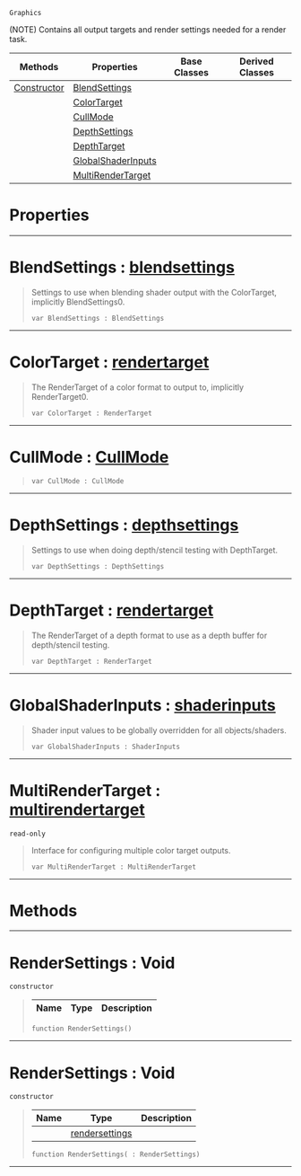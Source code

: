  `Graphics`

(NOTE) Contains all output targets and render settings needed for a render task.

|Methods|Properties|Base Classes|Derived Classes|
|---|---|---|---|
|[ Constructor](https://github.com/ZilchEngine/ZilchDocs/blob/master/code_reference/class_reference/rendersettings.md#rendersettings-void)|[ BlendSettings](https://github.com/ZilchEngine/ZilchDocs/blob/master/code_reference/class_reference/rendersettings.md#blendsettings-zilch-engin)| | |
| |[ ColorTarget](https://github.com/ZilchEngine/ZilchDocs/blob/master/code_reference/class_reference/rendersettings.md#colortarget-zilch-engine)| | |
| |[ CullMode](https://github.com/ZilchEngine/ZilchDocs/blob/master/code_reference/class_reference/rendersettings.md#cullmode-zilch-engine-doc)| | |
| |[ DepthSettings](https://github.com/ZilchEngine/ZilchDocs/blob/master/code_reference/class_reference/rendersettings.md#depthsettings-zilch-engin)| | |
| |[ DepthTarget](https://github.com/ZilchEngine/ZilchDocs/blob/master/code_reference/class_reference/rendersettings.md#depthtarget-zilch-engine)| | |
| |[ GlobalShaderInputs](https://github.com/ZilchEngine/ZilchDocs/blob/master/code_reference/class_reference/rendersettings.md#globalshaderinputs-zero)| | |
| |[ MultiRenderTarget](https://github.com/ZilchEngine/ZilchDocs/blob/master/code_reference/class_reference/rendersettings.md#multirendertarget-zilch-e)| | |


 #  Properties


---  
 #  BlendSettings : [blendsettings](https://github.com/ZilchEngine/ZilchDocs/blob/master/code_reference/class_reference/blendsettings.md)

> Settings to use when blending shader output with the ColorTarget, implicitly BlendSettings0.
> ``` lang=cpp, name=Nada
> var BlendSettings : BlendSettings


---  
 #  ColorTarget : [rendertarget](https://github.com/ZilchEngine/ZilchDocs/blob/master/code_reference/class_reference/rendertarget.md)

> The RenderTarget of a color format to output to, implicitly RenderTarget0.
> ``` lang=cpp, name=Nada
> var ColorTarget : RenderTarget


---  
 #  CullMode : [CullMode](https://github.com/ZilchEngine/ZilchDocs/blob/master/code_reference/enum_reference.md#cullmode)

> 
> ``` lang=cpp, name=Nada
> var CullMode : CullMode


---  
 #  DepthSettings : [depthsettings](https://github.com/ZilchEngine/ZilchDocs/blob/master/code_reference/class_reference/depthsettings.md)

> Settings to use when doing depth/stencil testing with DepthTarget.
> ``` lang=cpp, name=Nada
> var DepthSettings : DepthSettings


---  
 #  DepthTarget : [rendertarget](https://github.com/ZilchEngine/ZilchDocs/blob/master/code_reference/class_reference/rendertarget.md)

> The RenderTarget of a depth format to use as a depth buffer for depth/stencil testing.
> ``` lang=cpp, name=Nada
> var DepthTarget : RenderTarget


---  
 #  GlobalShaderInputs : [shaderinputs](https://github.com/ZilchEngine/ZilchDocs/blob/master/code_reference/class_reference/shaderinputs.md)

> Shader input values to be globally overridden for all objects/shaders.
> ``` lang=cpp, name=Nada
> var GlobalShaderInputs : ShaderInputs


---  
 #  MultiRenderTarget : [multirendertarget](https://github.com/ZilchEngine/ZilchDocs/blob/master/code_reference/class_reference/multirendertarget.md)

 `read-only`

> Interface for configuring multiple color target outputs.
> ``` lang=cpp, name=Nada
> var MultiRenderTarget : MultiRenderTarget


---  
 #  Methods


---  
 #  RenderSettings : Void

 `constructor`

> 
> |Name|Type|Description|
> |---|---|---|
> ``` lang=cpp, name=Nada
> function RenderSettings()
> ``` 


---  
 #  RenderSettings : Void

 `constructor`

> 
> |Name|Type|Description|
> |---|---|---|
> ||[rendersettings](https://github.com/ZilchEngine/ZilchDocs/blob/master/code_reference/class_reference/rendersettings.md)| |
> ``` lang=cpp, name=Nada
> function RenderSettings( : RenderSettings)
> ``` 


---  
 

 